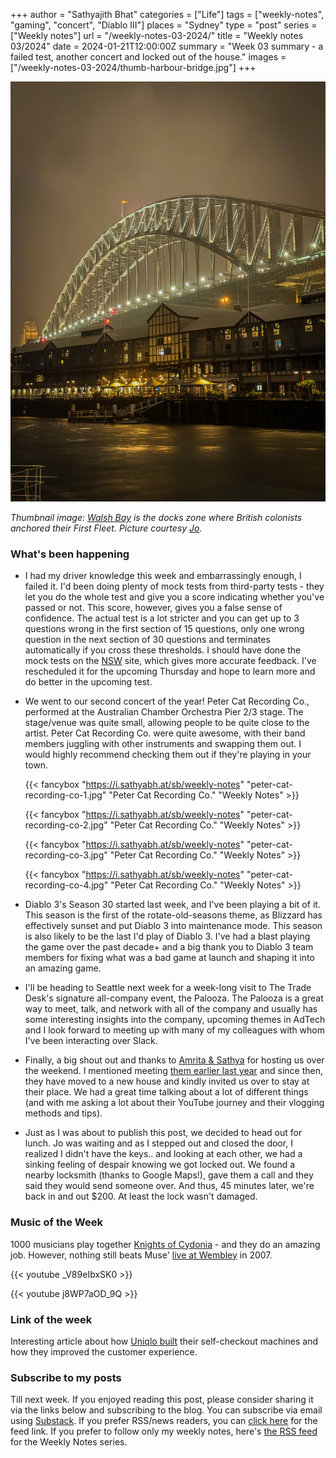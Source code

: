 +++
author = "Sathyajith Bhat"
categories = ["Life"]
tags = ["weekly-notes", "gaming", "concert", "Diablo III"]
places = "Sydney"
type = "post"
series = ["Weekly notes"]
url = "/weekly-notes-03-2024/"
title = "Weekly notes 03/2024"
date = 2024-01-21T12:00:00Z
summary = "Week 03 summary - a failed test, another concert and locked out of the house."
images = ["/weekly-notes-03-2024/thumb-harbour-bridge.jpg"]
+++

![](thumb-harbour-bridge.jpg)

_Thumbnail image: [Walsh Bay](https://walshbayhistory.net/) is the docks zone where British colonists anchored their First Fleet. Picture courtesy [Jo](https://joshenoy.me)._ 

### What's been happening

* I had my driver knowledge this week and embarrassingly enough, I failed it. I'd been doing plenty of mock tests from third-party tests - they let you do the whole test and give you a score indicating whether you've passed or not. This score, however, gives you a false sense of confidence. The actual test is a lot stricter and you can get up to 3 questions wrong in the first section of 15 questions, only one wrong question in the next section of 30 questions and terminates automatically if you cross these thresholds. I should have done the mock tests on the [NSW](https://www.nsw.gov.au/driving-boating-and-transport/driver-and-rider-licences/driver-licences/driver-licence-tests/driver-knowledge-test) site, which gives more accurate feedback. I've rescheduled it for the upcoming Thursday and hope to learn more and do better in the upcoming test. 

* We went to our second concert of the year! Peter Cat Recording Co., performed at the Australian Chamber Orchestra Pier 2/3 stage. The stage/venue was quite small, allowing people to be quite close to the artist. Peter Cat Recording Co. were quite awesome, with their band members juggling with other instruments and swapping them out. I would highly recommend checking them out if they're playing in your town. 

  {{< fancybox "https://i.sathyabh.at/sb/weekly-notes" "peter-cat-recording-co-1.jpg" "Peter Cat Recording Co." "Weekly Notes" >}}

  {{< fancybox "https://i.sathyabh.at/sb/weekly-notes" "peter-cat-recording-co-2.jpg" "Peter Cat Recording Co." "Weekly Notes" >}}

  {{< fancybox "https://i.sathyabh.at/sb/weekly-notes" "peter-cat-recording-co-3.jpg" "Peter Cat Recording Co." "Weekly Notes" >}}

  {{< fancybox "https://i.sathyabh.at/sb/weekly-notes" "peter-cat-recording-co-4.jpg" "Peter Cat Recording Co." "Weekly Notes" >}}


* Diablo 3's Season 30 started last week, and I've been playing a bit of it. This season is the first of the rotate-old-seasons theme, as Blizzard has effectively sunset and put Diablo 3 into maintenance mode. This season is also likely to be the last I'd play of Diablo 3. I've had a blast playing the game over the past decade+ and a big thank you to Diablo 3 team members for fixing what was a bad game at launch and shaping it into an amazing game. 

* I'll be heading to Seattle next week for a week-long visit to The Trade Desk's signature all-company event, the Palooza. The Palooza is a great way to meet, talk, and network with all of the company and usually has some interesting insights into the company, upcoming themes in AdTech and I look forward to meeting up with many of my colleagues with whom I've been interacting over Slack.

* Finally, a big shout out and thanks to [Amrita & Sathya](https://www.youtube.com/c/AmritaandSathya) for hosting us over the weekend. I mentioned meeting [them earlier last year](/2023/05/22/weekly-notes-20-2023/) and since then, they have moved to a new house and kindly invited us over to stay at their place. We had a great time talking about a lot of different things (and with me asking a lot about their YouTube journey and their vlogging methods and tips). 

* Just as I was about to publish this post, we decided to head out for lunch. Jo was waiting and as I stepped out and closed the door, I realized I didn't have the keys.. and looking at each other, we had a sinking feeling of despair knowing we got locked out. We found a nearby locksmith (thanks to Google Maps!), gave them a call and they said they would send someone over. And thus, 45 minutes later, we're back in and out $200. At least the lock wasn't damaged.

### Music of the Week

1000 musicians play together [Knights of Cydonia](https://www.youtube.com/watch?v=_V89eIbxSK0) - and they do an amazing job. However, nothing still beats Muse' [live at Wembley](https://www.youtube.com/watch?v=j8WP7aOD_9Q) in 2007. 

{{< youtube _V89eIbxSK0 >}}

{{< youtube j8WP7aOD_9Q >}}

### Link of the week

Interesting article about how [Uniqlo built](https://archive.is/ms1ke#selection-4453.57-4453.60) their self-checkout machines and how they improved the customer experience.

### Subscribe to my posts

Till next week. If you enjoyed reading this post, please consider sharing it via the links below and subscribing to the blog. You can subscribe via email using [Substack](https://sathyabhat.substack.com/). If you prefer RSS/news readers, you can [click here](https://sathyabh.at/index.xml) for the feed link. If you prefer to follow only my weekly notes, here's [the RSS feed](https://sathyabh.at/series/weekly-notes/index.xml) for the Weekly Notes series. 